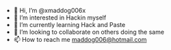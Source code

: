- 👋 Hi, I’m @xmaddog006x
- 👀 I’m interested in Hackin myself
- 🌱 I’m currently learning Hack and Paste
- 💞️ I’m looking to collaborate on others doing the same
- 📫 How to reach me maddog006@hotmail.com

<!---
xmaddog006x/xmaddog006x is a ✨ special ✨ repository because its `README.md` (this file) appears on your GitHub profile.
You can click the Preview link to take a look at your changes.
--->
